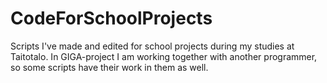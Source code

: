 # CodeForSchoolProjects
Scripts I've made and edited for school projects during my studies at Taitotalo. 
In GIGA-project I am working together with another programmer, so some scripts have their work in them as well.
